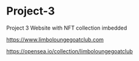 # Project-3
Project 3 Website with NFT collection imbedded

https://www.limboloungegoatclub.com

https://opensea.io/collection/limboloungegoatclub
